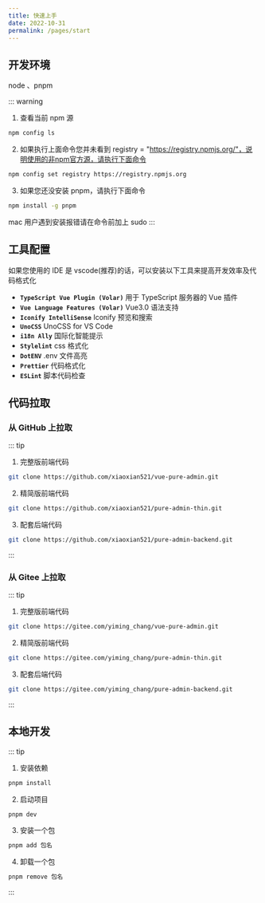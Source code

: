 ```yaml
---
title: 快速上手
date: 2022-10-31
permalink: /pages/start
---
```


## 开发环境

node <Badge text="v16 +"/> 、pnpm <Badge text="v6 +"/>

::: warning

1. 查看当前 npm 源

```sh
npm config ls
```

2. 如果执行上面命令您并未看到 registry = "https://registry.npmjs.org/"，说明使用的非npm官方源，请执行下面命令

```sh
npm config set registry https://registry.npmjs.org
```

3. 如果您还没安装 pnpm，请执行下面命令

```sh
npm install -g pnpm
```

mac 用户遇到安装报错请在命令前加上 sudo
:::

## 工具配置

如果您使用的 IDE 是 vscode(推荐)的话，可以安装以下工具来提高开发效率及代码格式化

- **`TypeScript Vue Plugin (Volar)`** 用于 TypeScript 服务器的 Vue 插件
- **`Vue Language Features (Volar)`** Vue3.0 语法支持
- **`Iconify IntelliSense`** Iconify 预览和搜索
- **`UnoCSS`** UnoCSS for VS Code
- **`i18n Ally`** 国际化智能提示
- **`Stylelint`** css 格式化
- **`DotENV`** .env 文件高亮
- **`Prettier`** 代码格式化
- **`ESLint`** 脚本代码检查

## 代码拉取

### 从 GitHub 上拉取

::: tip

1. 完整版前端代码

```sh
git clone https://github.com/xiaoxian521/vue-pure-admin.git
```

2. 精简版前端代码

```sh
git clone https://github.com/xiaoxian521/pure-admin-thin.git
```

3. 配套后端代码

```sh
git clone https://github.com/xiaoxian521/pure-admin-backend.git
```

:::

### 从 Gitee 上拉取

::: tip

1. 完整版前端代码

```sh
git clone https://gitee.com/yiming_chang/vue-pure-admin.git
```

2. 精简版前端代码

```sh
git clone https://gitee.com/yiming_chang/pure-admin-thin.git
```

3. 配套后端代码

```sh
git clone https://gitee.com/yiming_chang/pure-admin-backend.git
```

:::

## 本地开发

::: tip

1. 安装依赖

```sh
pnpm install
```

2. 启动项目

```sh
pnpm dev
```

3. 安装一个包

```sh
pnpm add 包名
```

4. 卸载一个包

```sh
pnpm remove 包名
```

:::
